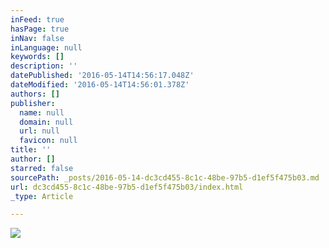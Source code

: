 ```yaml
---
inFeed: true
hasPage: true
inNav: false
inLanguage: null
keywords: []
description: ''
datePublished: '2016-05-14T14:56:17.048Z'
dateModified: '2016-05-14T14:56:01.378Z'
authors: []
publisher:
  name: null
  domain: null
  url: null
  favicon: null
title: ''
author: []
starred: false
sourcePath: _posts/2016-05-14-dc3cd455-8c1c-48be-97b5-d1ef5f475b03.md
url: dc3cd455-8c1c-48be-97b5-d1ef5f475b03/index.html
_type: Article

---
```

![](https://the-grid-user-content.s3-us-west-2.amazonaws.com/b7bb6537-df30-445e-bde3-a66ed66ed8c5.jpg)